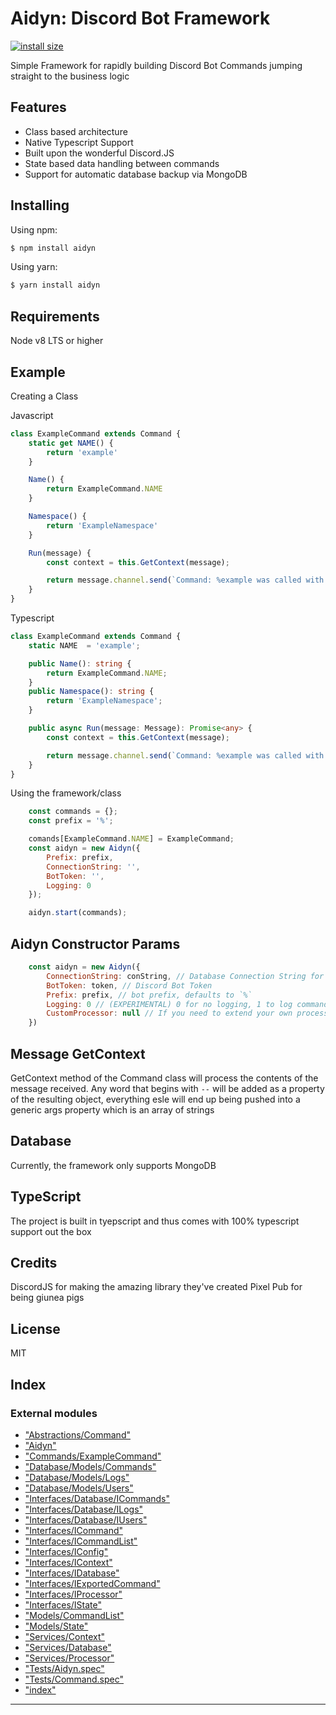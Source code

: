 
Aidyn: Discord Bot Framework
============================

[![install size](https://packagephobia.now.sh/badge?p=axios)](https://packagephobia.now.sh/result?p=aidyn)

Simple Framework for rapidly building Discord Bot Commands jumping straight to the business logic

Features
--------

*   Class based architecture
*   Native Typescript Support
*   Built upon the wonderful Discord.JS
*   State based data handling between commands
*   Support for automatic database backup via MongoDB

Installing
----------

Using npm:

```bash
$ npm install aidyn
```

Using yarn:

```bash
$ yarn install aidyn
```

Requirements
------------

Node v8 LTS or higher

Example
-------

Creating a Class

Javascript

```js
class ExampleCommand extends Command {
    static get NAME() {
        return 'example'
    }

    Name() { 
        return ExampleCommand.NAME
    }

    Namespace() { 
        return 'ExampleNamespace'
    }

    Run(message) {
        const context = this.GetContext(message);

        return message.channel.send(`Command: %example was called with content ${JSON.stringify(context)}`);
    }
}
```

Typescript

```ts
class ExampleCommand extends Command {
    static NAME  = 'example';

    public Name(): string { 
        return ExampleCommand.NAME;
    }
    public Namespace(): string { 
        return 'ExampleNamespace';
    }

    public async Run(message: Message): Promise<any> {
        const context = this.GetContext(message);

        return message.channel.send(`Command: %example was called with content ${JSON.stringify(context)}`);
    }
}
```

Using the framework/class

```js
    const commands = {};
    const prefix = '%';

    comands[ExampleCommand.NAME] = ExampleCommand;
    const aidyn = new Aidyn({
        Prefix: prefix,
        ConnectionString: '',
        BotToken: '',
        Logging: 0
    });

    aidyn.start(commands);
```

Aidyn Constructor Params
------------------------

```js
    const aidyn = new Aidyn({
        ConnectionString: conString, // Database Connection String for a Mongo DB
        BotToken: token, // Discord Bot Token
        Prefix: prefix, // bot prefix, defaults to `%`
        Logging: 0 // (EXPERIMENTAL) 0 for no logging, 1 to log commands, 2 to log everything (NOT RECOMMENDED/),
        CustomProcessor: null // If you need to extend your own processor, you can inject it using this param
    })
```

Message GetContext
------------------

GetContext method of the Command class will process the contents of the message received. Any word that begins with `--` will be added as a property of the resulting object, everything esle will end up being pushed into a generic args property which is an array of strings

Database
--------

Currently, the framework only supports MongoDB

TypeScript
----------

The project is built in tyepscript and thus comes with 100% typescript support out the box

Credits
-------

DiscordJS for making the amazing library they've created Pixel Pub for being giunea pigs

License
-------

MIT

## Index

### External modules

* ["Abstractions/Command"](modules/_abstractions_command_.md)
* ["Aidyn"](modules/_aidyn_.md)
* ["Commands/ExampleCommand"](modules/_commands_examplecommand_.md)
* ["Database/Models/Commands"](modules/_database_models_commands_.md)
* ["Database/Models/Logs"](modules/_database_models_logs_.md)
* ["Database/Models/Users"](modules/_database_models_users_.md)
* ["Interfaces/Database/ICommands"](modules/_interfaces_database_icommands_.md)
* ["Interfaces/Database/ILogs"](modules/_interfaces_database_ilogs_.md)
* ["Interfaces/Database/IUsers"](modules/_interfaces_database_iusers_.md)
* ["Interfaces/ICommand"](modules/_interfaces_icommand_.md)
* ["Interfaces/ICommandList"](modules/_interfaces_icommandlist_.md)
* ["Interfaces/IConfig"](modules/_interfaces_iconfig_.md)
* ["Interfaces/IContext"](modules/_interfaces_icontext_.md)
* ["Interfaces/IDatabase"](modules/_interfaces_idatabase_.md)
* ["Interfaces/IExportedCommand"](modules/_interfaces_iexportedcommand_.md)
* ["Interfaces/IProcessor"](modules/_interfaces_iprocessor_.md)
* ["Interfaces/IState"](modules/_interfaces_istate_.md)
* ["Models/CommandList"](modules/_models_commandlist_.md)
* ["Models/State"](modules/_models_state_.md)
* ["Services/Context"](modules/_services_context_.md)
* ["Services/Database"](modules/_services_database_.md)
* ["Services/Processor"](modules/_services_processor_.md)
* ["Tests/Aidyn.spec"](modules/_tests_aidyn_spec_.md)
* ["Tests/Command.spec"](modules/_tests_command_spec_.md)
* ["index"](modules/_index_.md)

---

